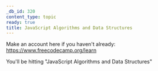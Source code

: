 ```yaml
---
_db_id: 320
content_type: topic
ready: true
title: JavaScript Algorithms and Data Structures
---
```


Make an account here if you haven't already: https://www.freecodecamp.org/learn

You'll be hitting "JavaScript Algorithms and Data Structures"